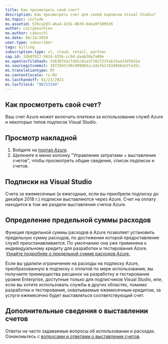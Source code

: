 ```yaml
---
title: Как просмотреть свой счет?
description: Как просмотреть счет для своей подписки Visual Studio?
ms.topic: include
ms.assetid: 576ca2d3-aba4-4191-8639-64ea9f309536
author: caitybuschlen
ms.author: cabuschl
ms.date: 08/14/2020
user.type: subscriber
tags: billing
subscription.type: vl, cloud, retail, partner
sap.id: 2db8f927-5814-835b-cc9d-daab30a7a09e
ms.openlocfilehash: 53630743cfdd1c81a37102f237ab15ee33df632a
ms.sourcegitcommit: 18729d7c99c999865cc2defb17d3d956eb3fe35c
ms.translationtype: HT
ms.contentlocale: ru-RU
ms.lasthandoff: 01/23/2021
ms.locfileid: "98723194"
---
```

## <a name="how-do-i-view-my-invoice"></a>Как просмотреть свой счет?

Ваш счет Azure может включать платежи за использование служб Azure и некоторых типов подписок Visual Studio.

## <a name="to-view-your-invoice"></a>Просмотр накладной
1. Войдите на [портал Azure](https://portal.azure.com).  
2. Щелкните в меню колонку "Управление затратами + выставление счетов", чтобы просмотреть общие сведения, список подписок и счетов.  

## <a name="visual-studio-subscriptions"></a>Подписки на Visual Studio 

Счета за ежемесячные (и ежегодные, если вы приобрели подписку до декабря 2018 г.) подписки выставляются через Azure. Счет на оплату находится в том же разделе выставления счетов Azure.  

## <a name="understanding-spending-limit"></a>Определение предельной суммы расходов 
Функция предельной суммы расходов в Azure позволяет установить предельную сумму расходов, по достижении которой предоставление служб приостанавливается. По умолчанию она уже применена к индивидуальному кредиту для разработки и тестирования Azure.  [Узнайте подробнее о предельной сумме расходов Azure.](https://docs.microsoft.com/azure/cost-management-billing/manage/spending-limit) 

Если вы удалили ограничение на расходы на подписку Azure, преобразованную в подписку с оплатой по мере использования, вы получаете преимущества расценок на разработку и тестирование уровня Enterprise, доступные только для подписчиков Visual Studio, или, если вы хотите использовать службы в других областях, помимо разработки и тестирования, охватываемые ежемесячным кредитом, за услуги ежемесячно будет выставляться соответствующий счет.  

## <a name="more-information-about-billing"></a>Дополнительные сведения о выставлении счетов
Ответы на часто задаваемые вопросы об использовании и расходах. Ознакомьтесь с [вопросами и ответами о выставлении счетов](https://docs.microsoft.com/azure/cost-management-billing/manage/getting-started). 
